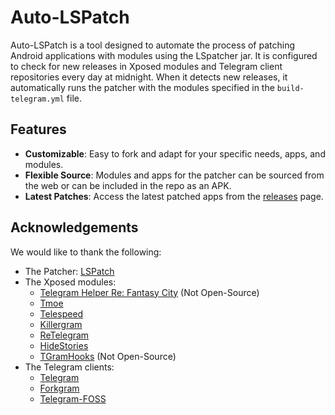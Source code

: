 # Auto-LSPatch

Auto-LSPatch is a tool designed to automate the process of patching Android applications with modules using the LSpatcher jar. It is configured to check for new releases in Xposed modules and Telegram client repositories every day at midnight. When it detects new releases, it automatically runs the patcher with the modules specified in the `build-telegram.yml` file.

## Features

- **Customizable**: Easy to fork and adapt for your specific needs, apps, and modules.
- **Flexible Source**: Modules and apps for the patcher can be sourced from the web or can be included in the repo as an APK.
- **Latest Patches**: Access the latest patched apps from the [releases](https://github.com/MartinatorTime/auto-lspatch/releases/tag/LSpatched) page.

## Acknowledgements

We would like to thank the following:

- The Patcher: [LSPatch](https://github.com/LSPosed/LSPatch)
- The Xposed modules:
  - [Telegram Helper Re: Fantasy City](https://t.me/ReFantasyCity) (Not Open-Source)
  - [Tmoe](https://github.com/cinit/TMoe)
  - [Telespeed](https://github.com/Xposed-Modules-Repo/io.github.tehcneko.telespeed)
  - [Killergram](https://github.com/shatyuka/Killergram)
  - [ReTelegram](https://github.com/Sakion-Team/Re-Telegram)
  - [HideStories](https://github.com/Xposed-Modules-Repo/ru.mike.sidestories)
  - [TGramHooks](https://4pda.to/forum/index.php?showtopic=603033&st=1060#entry124676967) (Not Open-Source)
- The Telegram clients:
  - [Telegram](https://telegram.org/android)
  - [Forkgram](https://github.com/forkgram/TelegramAndroid)
  - [Telegram-FOSS](https://github.com/Telegram-FOSS-Team/Telegram-FOSS)